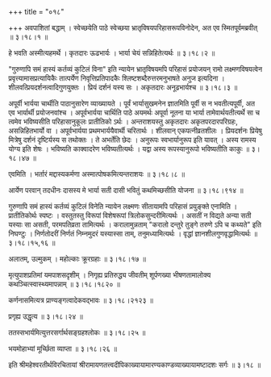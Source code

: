 +++
title = "०१८"

+++
अवपाशितां बद्धाम् । स्वेच्छयेति पाठे स्वेच्छया भ्रातृविषयपरिहासरूपविनोदेन, अत एव स्मितपूर्वमब्रवीत्  ॥  ३।१८।१  ॥   

  

हे भवति अस्मीत्यहमर्थे । कृतदारः ऊढभार्यः । भार्या चेयं सन्निहितेत्यर्थः  ॥  ३।१८।२  ॥   

  

"गुरुणापि समं हास्यं कर्तव्यं कुटिलं विना" इति न्यायेन भ्रातृविषयमपि परिहासं प्रयोजयन् रामो लक्ष्मणविषयत्वेन प्रवृत्त्यामासप्रत्यायिकैः तात्पर्येण निवृत्तिप्रतिपादकैः श्लिष्टशब्दैरुत्तरमनुभाषते अनुज इत्यदिना । शीलवत्प्रियदर्शनत्वादिगुणयुक्तः । प्रियं दर्शनं यस्य सः । अकृतदारः अनूढभार्यश्च  ॥  ३।१८।३  ॥   

  

अपूर्वी भार्यया चार्थीति पाठानुसारेण व्याख्यायते । पूर्वं भार्यासुखमनेन ज्ञातमिति पूर्वी स न भवतीत्यपूर्वी, अत एव भार्यार्थी प्रयोजनवांश्च । अपूर्वभार्यया चार्थिति पाठे अयमर्थः अपूर्वा नूतना या भार्या तामेवार्थयतीत्यर्थे सा च त्वमेव भविष्यसीति परिहासानुकूलः प्रातीतिको ऽर्थः । अन्तराशयस्तु अकृतदारः अकृतपरदारपरिग्रहः, असन्निहितभार्यो वा । अपूर्वभार्यया प्रथमभार्ययैवार्थी चरितार्थः । शीलवान् एकपत्नीव्रतशीलः । प्रियदर्शनः प्रियेषु मित्रेषु दर्शनं दृष्टिर्यस्य स तथोक्तः । ते अभर्तेति छेदः । अनुरूपः स्वभार्यानुरूप इति यावत् । अस्य रामस्य योग्य इति शेषः । भविष्यति काक्वादरेण भविष्यतीत्यर्थः । यद्वा अस्य रूपस्यानुरूपो भविष्यतीति काकुः  ॥  ३।१८।४७  ॥   

  

एवमिति । भर्तारं मद्दास्यकर्मणा अस्मात्पोषकमित्यन्तराशयः  ॥  ३।१८।८  ॥   

  

आर्येण परवान् तदधीनः दासस्य मे भार्या सती दासी भवितुं कथमिच्छसीति योजना  ॥  ३।१८।९१४  ॥   

  

गुरुणापि समं हास्यं कर्तव्यं कुटिलं विनेति न्यायेन लक्ष्मणः सीतायामपि परिहासं प्रयुङ्क्ते एनामिति । प्रातीतिकोर्थः स्पष्टः । वस्तुतस्तु विरूपां विशेषरूपां त्रिलोकसुन्दरीमित्यर्थः । असतीं न विद्यते अन्या सती यस्याः सा असती, परमपतिव्रता तामित्यर्थः । करालामुन्नताम् "करालो दन्तुरे तुङ्गे तरुणे ऽपि च कथ्यते" इति निघण्टुः । निर्णतोदरीं निर्णतं निम्नमुदरं यस्यास्सा ताम्, तनुमध्यामित्यर्थः । वृद्धां ज्ञानशीलगुणवृद्धामित्यर्थः  ॥  ३।१८।१५,१६  ॥   

  

अलातम्, उल्मुकम् । महोल्काः क्रूरग्रहाः  ॥  ३।१८।१७  ॥   

  

मृत्युपाशप्रतिमां यमपाशसदृशीम् । निगृह्य प्रतिरुद्ध्य जीवतीम् शूर्पणख्या भीषणतामालोक्य कथञ्चित्स्वास्थ्यमापन्नाम्  ॥  ३।१८।१८२०  ॥   

  

कर्णनासमित्यत्र प्राण्यङ्गत्वादेकवद्भावः  ॥  ३।१८।२१२३  ॥   

  

प्रगृह्य उद्धृत्य  ॥  ३।१८।२४  ॥   

  

ततस्सभार्यमित्युत्तरसर्गार्थसङ्ग्रहश्लोकः  ॥  ३।१८।२५  ॥   

  

भयमोहाभ्यां मूर्च्छिता व्याप्ता  ॥  ३।१८।२६  ॥   

  

इति श्रीमहेश्वरतीर्थविरचितायां श्रीरामायणतत्त्वदीपिकाख्यायामारण्यकाण्डव्याख्यायामष्टादशः सर्गः  ॥  ३।१८  ॥   

  

